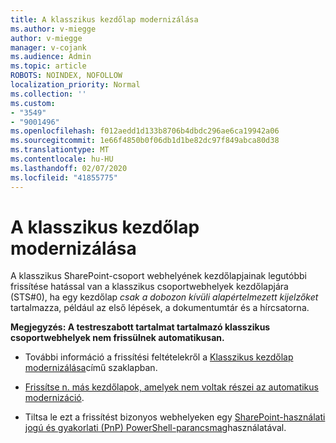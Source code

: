```yaml
---
title: A klasszikus kezdőlap modernizálása
ms.author: v-miegge
author: v-miegge
manager: v-cojank
ms.audience: Admin
ms.topic: article
ROBOTS: NOINDEX, NOFOLLOW
localization_priority: Normal
ms.collection: ''
ms.custom:
- "3549"
- "9001496"
ms.openlocfilehash: f012aedd1d133b8706b4dbdc296ae6ca19942a06
ms.sourcegitcommit: 1e66f4850b0f06db1d1be82dc97f849abca80d38
ms.translationtype: MT
ms.contentlocale: hu-HU
ms.lasthandoff: 02/07/2020
ms.locfileid: "41855775"
---
```

# <a name="modernize-the-classic-home-page"></a>A klasszikus kezdőlap modernizálása

A klasszikus SharePoint-csoport webhelyének kezdőlapjainak legutóbbi frissítése hatással van a klasszikus csoportwebhelyek kezdőlapjára (STS#0), ha egy kezdőlap *csak a dobozon kívüli alapértelmezett kijelzőket* tartalmazza, például az első lépések, a dokumentumtár és a hírcsatorna.

**Megjegyzés: A testreszabott tartalmat tartalmazó klasszikus csoportwebhelyek nem frissülnek automatikusan.**

* További információ a frissítési feltételekről a [Klasszikus kezdőlap modernizálása](https://docs.microsoft.com/sharepoint/disable-auto-modernization-classic-home-pages#why-update-classic-team-site-home-pages-to-modern)című szaklapban.

* [Frissítse n. más kezdőlapok, amelyek nem voltak részei az automatikus modernizáció](https://docs.microsoft.com/sharepoint/dev/transform/modernize-userinterface-site-pages).

* Tiltsa le ezt a frissítést bizonyos webhelyeken egy [SharePoint-használati jogú és gyakorlati (PnP) PowerShell-parancsmag](https://docs.microsoft.com/powershell/sharepoint/sharepoint-pnp/sharepoint-pnp-cmdlets)használatával.
